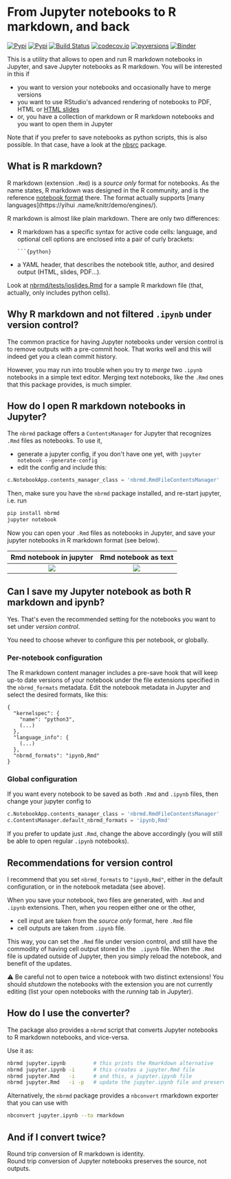 # From Jupyter notebooks to R markdown, and back

[![Pypi](https://img.shields.io/pypi/v/nbrmd.svg)](https://pypi.python.org/pypi/nbrmd)
[![Pypi](https://img.shields.io/pypi/l/nbrmd.svg)](https://pypi.python.org/pypi/nbrmd)
[![Build Status](https://travis-ci.com/mwouts/nbrmd.svg?branch=master)](https://travis-ci.com/mwouts/nbrmd)
[![codecov.io](https://codecov.io/github/mwouts/nbrmd/coverage.svg?branch=master)](https://codecov.io/github/mwouts/nbrmd?branch=master)
[![pyversions](https://img.shields.io/pypi/pyversions/nbrmd.svg)](https://pypi.python.org/pypi/nbrmd)
[![Binder](https://mybinder.org/badge.svg)](https://mybinder.org/v2/gh/mwouts/nbrmd/master)


This is a utility that allows to open and run R markdown notebooks in Jupyter, and save Jupyter notebooks as R markdown. You will be interested in this if
- you want to version your notebooks and occasionally have to merge versions
- you want to use RStudio's advanced rendering of notebooks to PDF, HTML or [HTML slides](https://rmarkdown.rstudio.com/ioslides_presentation_format.html)
- or, you have a collection of markdown or R markdown notebooks and you want to open them in Jupyter

Note that if you prefer to save notebooks as python scripts, this is also possible. In that case, have a look at the [nbsrc](https://github.com/mwouts/nbsrc) package.

## What is R markdown?

R markdown (extension `.Rmd`) is a *source only* format for notebooks.
As the name states, R markdown was designed in the R community, and is
the reference [notebook format](https://rmarkdown.rstudio.com/) there.
The format actually supports [many languages](https://yihui
.name/knitr/demo/engines/).

R markdown is almost like plain markdown. There are only two differences:
- R markdown has a specific syntax for active code cells: language, and
optional cell options are enclosed into a pair of curly brackets:

    ```
    ```{python}

- a YAML header, that describes the notebook title, author, and desired
output (HTML, slides, PDF...).

Look at [nbrmd/tests/ioslides.Rmd](https://github.com/mwouts/nbrmd/blob/master/tests/ioslides.Rmd) for a sample R markdown file (that, actually, only includes python cells).

## Why R markdown and not filtered `.ipynb` under version control?

The common practice for having Jupyter notebooks under version control is
to remove outputs with a pre-commit hook. That works well and this will
indeed get you a clean commit history.

However, you may run into trouble when you try to *merge* two `.ipynb`
notebooks in a simple text editor. Merging text notebooks, like the `.Rmd`
ones that this package provides, is much simpler.

## How do I open R markdown notebooks in Jupyter?

The `nbrmd` package offers a `ContentsManager` for Jupyter that recognizes `
.Rmd` files as notebooks. To use it,
- generate a jupyter config, if you don't have one yet, with `jupyter notebook --generate-config`
- edit the config and include this:
```python
c.NotebookApp.contents_manager_class = 'nbrmd.RmdFileContentsManager'
```

Then, make sure you have the `nbrmd` package installed, and re-start jupyter, i.e. run
```bash
pip install nbrmd
jupyter notebook
```

Now you can open your `.Rmd` files as notebooks in Jupyter,
and save your jupyter notebooks in R markdown format (see below).

Rmd notebook in jupyter     | Rmd notebook as text
:--------------------------:|:-----------------------:
![](https://raw.githubusercontent.com/mwouts/nbrmd/master/img/rmd_notebook.png)   | ![](https://raw.githubusercontent.com/mwouts/nbrmd/master/img/rmd_in_text_editor.png)


## Can I save my Jupyter notebook as both R markdown and ipynb?

Yes. That's even the recommended setting for the notebooks you want to
set under *version control*.

You need to choose whever to configure this per notebook, or globally.

### Per-notebook configuration

The R markdown content manager includes a pre-save hook that will keep up-to date versions of your notebook
under the file extensions specified in the `nbrmd_formats` metadata. Edit the notebook metadata in Jupyter and
select the desired formats, like this:
```
{
  "kernelspec": {
    "name": "python3",
    (...)
  },
  "language_info": {
    (...)
  },
  "nbrmd_formats": "ipynb,Rmd"
}
```

### Global configuration

If you want every notebook to be saved as both `.Rmd` and `.ipynb` files, then change your jupyter config to
```python
c.NotebookApp.contents_manager_class = 'nbrmd.RmdFileContentsManager'
c.ContentsManager.default_nbrmd_formats = 'ipynb,Rmd'
```

If you prefer to update just `.Rmd`, change the above accordingly (you will
still be able to open regular `.ipynb` notebooks).

## Recommendations for version control

I recommend that you set `nbrmd_formats` to `"ipynb,Rmd"`, either
in the default configuration, or in the notebook metadata (see above).

When you save your notebook, two files are generated,
with `.Rmd` and `.ipynb` extensions. Then, when you reopen
either one or the other,
- cell input are taken from the _source only_ format, here `.Rmd` file
- cell outputs are taken from `.ipynb` file.

This way, you can set the `.Rmd` file under version control, and still have
the commodity of having cell output stored in the ` .ipynb` file. When
the `.Rmd` file is updated outside of Jupyter, then you simply reload the
notebook, and benefit of the updates.

:warning: Be careful not to open twice a notebook with two distinct
extensions! You should _shutdown_ the notebooks with the extension you are not
currently editing (list your open notebooks with the _running_ tab in Jupyter).

## How do I use the converter?

The package also provides a `nbrmd` script that converts Jupyter notebooks to R markdown notebooks, and vice-versa.

Use it as:
```bash
nbrmd jupyter.ipynb         # this prints the Rmarkdown alternative
nbrmd jupyter.ipynb -i      # this creates a jupyter.Rmd file
nbrmd jupyter.Rmd   -i      # and this, a jupyter.ipynb file
nbrmd jupyter.Rmd   -i -p   # update the jupyter.ipynb file and preserve outputs that correspond to unchanged inputs
```

Alternatively, the `nbrmd` package provides a `nbconvert` rmarkdown exporter that you can use with
```bash
nbconvert jupyter.ipynb --to rmarkdown
```

## And if I convert twice?

Round trip conversion of R markdown is identity.  
Round trip conversion of Jupyter notebooks preserves the source, not outputs.

